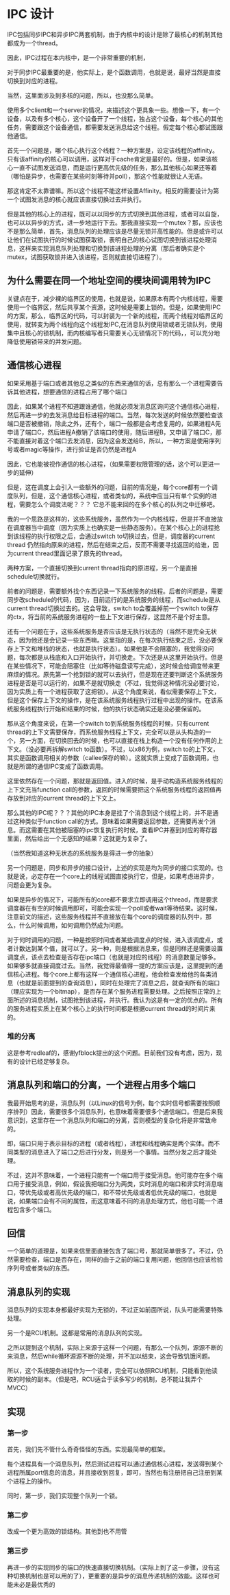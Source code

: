 # IPC 设计

IPC包括同步IPC和异步IPC两套机制，由于内核中的设计是除了最核心的机制其他都成为一个thread。

因此，IPC过程在本内核中，是一个非常重要的机制，

对于同步IPC最重要的是，他实际上，是个函数调用，也就是说，最好当然是直接切换到对应的进程。

当然，这里面涉及到多核的问题，所以，也没那么简单。

使用多个client和一个server的情况，来描述这个更具象一些。想像一下，有一个设备，以及有多个核心，这个设备开了一个线程，独占这个设备，每个核心的其他任务，需要跟这个设备通信，都需要发送消息给这个线程。假定每个核心都试图跟他通信。

首先一个问题是，哪个核心执行这个线程？一种方案是，设定该线程的affinity。只有该affinity的核心可以调用，这样对于cache肯定是最好的。但是，如果该核心一直不试图发送消息，而是运行更高优先级的任务，那么其他核心如果还等着（哪怕是异步，也需要在某些时刻等待并poll），那这个性能就很让人无语。

那这肯定不太靠谱嘛。所以这个线程不能这样设置Affinity。相反的需要设计为第一个试图发消息的核心就应该直接切换过去并执行。

但是其他的核心上的进程，既可以以同步的方式切换到其他进程，或者可以自旋，也可以以异步的方式，进一步地运行下去。那我直接实现一个mutex？那，应该也不是那么简单，首先，消息队列的处理应该是尽量无锁并高性能的。但是或许可以让他们在试图执行的时候试图获取锁，表明自己的核心试图切换到该进程处理消息，这样来实现消息队列处理和切换到该进程处理的分离（那后者确实是个mutex，试图获取锁并进入该进程，否则就直接切进程了）。

## 为什么需要在同一个地址空间的模块间调用转为IPC

关键点在于，减少裸的临界区的使用，也就是说，如果原本有两个内核线程，需要使用一个临界区，然后共享某个资源，这时候是需要上锁的。但是，如果使用IPC的方案，那么，临界区的代码，可以封装为一个新的线程，而两个线程对临界区的使用，就转变为两个线程向这个线程发IPC,在消息队列使用锁或者无锁队列，使用集中且核心的锁机制，而内核编写者只需要关心无锁情况下的代码，，可以充分地降低使用锁带来的并发问题。

## 通信核心进程

如果采用基于端口或者其他总之类似的东西来通信的话，总有那么一个进程需要告诉其他进程，想要通信的进程占用了哪个端口

因此，如果某个进程不知道跟谁通信，他就必须发消息区询问这个通信核心进程，然后再进一步的去发消息给目标进程的端口。当然，每次发送的时候依然要检查该端口是否被撤销，除此之外，还有个，端口一般都是会考虑复用的，如果进程A先申请了端口C，然后进程A撤销了该端口的使用，随后进程B，又申请了端口C，那不能直接对着这个端口去发消息，因为这会发送给B，所以，一种方案是使用序列号或者magic等操作，进行验证是否仍然是进程A

因此，它也能被视作通信的核心进程，（如果需要权限管理的话，这个可以更进一步的延伸）

但是，这在调度上会引入一些额外的问题，目前的情况是，每个core都有一个调度队列，但是，这个通信核心进程，或者类似的，系统中应当只有单个实例的进程，需要怎么个调度法呢？？？
它总不能来回的在多个核心的队列之中迁移吧。

我的一个思路是这样的，这些系统服务，虽然作为一个内核线程，但是并不直接放在调度器当中调度（因为实质上也确实是一些静态服务）。在某个核心上的进程抢到该线程的执行权限之后，会通过switch to切换过去，但是，调度器的current thread 仍然指向原来的进程，然后在结束之后，反而不需要寻找返回的给谁，因为current thread里面记录了原先的thread。

两种方案，一个直接切换到current thread指向的原进程，另一个是直接schedule切换就行。

前者的问题是，需要额外找个东西记录一下系统服务的线程。后者的问题是，需要同步改schedule的代码，因为，目前运行的是系统服务的线程，而schedule是从current thread切换过去的。这会导致，switch to会覆盖掉前一个switch to保存的ctx，将当前的系统服务进程的一些上下文进行保存，这显然不是个好主意。

还有一个问题在于，这些系统服务是否应该是无执行状态的（当然不是完全无状态，因为他还是会记录一些东西嘛。这里指的是，在每次执行结束之后，没必要保存上下文和堆栈的状态，也就是执行状态）。如果他是不会阻塞的，我觉得没问题，每次都是从栈底和入口开始执行，并切换走。下次还是从这里开始执行。但是在某些情况下，可能会阻塞住（比如等待磁盘读写完成），这时候会给调度带来更麻烦的情况。原先第一个抢到锁的就可以去执行，但是现在还要判断这个系统服务进程是否是可以运行的，如果不是就切换走（不过，我觉得这种情况没必要讨论，因为实质上有一个进程获取了这把锁）。从这个角度来说，看似需要保存上下文，但是这个保存上下文的操作，是在该系统服务线程执行过程中出现的操作。在该系统服务线程执行开始和结束的时候，他的执行状态确实还是没必要保留的。

那从这个角度来说，在第一个switch to到系统服务线程的时候，只有current thread的上下文需要保存，而系统服务线程上下文，完全可以是从头构造的一个，另一方面，在切换回去的时候，也可以直接在栈上构造一个没有任何作用的上下文。（没必要再拆解switch to函数）。不过，以x86为例，switch to的上下文，其实是函数调用相关的参数（callee保存的嘛）。这就实质上变成了函数调用。也就是所谓的通信IPC变成了函数调用。

这里依然存在一个问题，那就是返回值。进入的时候，是手动构造系统服务线程的上下文充当function call的参数，返回的时候需要把这个系统服务线程的返回值再存放到对应的current thread的上下文上。

那么其他的IPC呢？？？其他的IPC本身是挂了个消息到这个线程上的，并不是通过这种类似于function call的方式。意味着如果需要返回参数，还需要再发个消息。而这需要在其他被阻塞的ipc恢复执行的时候，查看IPC并塞到对应的寄存器里面，然后给出一个无感知的结果？这就更为复杂了。

（当然我知道这种无状态的系统服务是得进一步的抽象）

另一个问题是，同步和异步的接口设计，上述的实现是均为同步的接口实现的。也就是说，必定存在一个core上的线程试图直接执行它，但是，如果考虑进异步，问题会更为复杂。

如果是异步的情况下，可能所有的core都不要求立即调用这个thread，而是要求调度器在有空的时候调用即可，可能会实现一个poll或者wait等待结果。这时候，注意前文的描述，这些服务线程并不直接放在每个core的调度器的队列中，那么，什么时候调用，如何调用仍然成为问题。

对于何时调用的问题，一种是按照时间或者某些调度点的时候，进入该调度点，或者计数达到某个值，就可以了。另一种，则是根据消息来，但是同样还是需要设置调度点，该点去检查是否存在ipc端口（也就是对应的线程）的消息数量足够多。如果够多就直接调度过去。当然，我觉得最值得一提的方案应该是，这里提到的通信核心进程。每个core上都有这样一个通信核心进程，他会检查发给他的各类消息（也就是前面提到的查询消息），同时在处理完了消息之后，就查询所有的端口（理应实现为一个bitmap），是否存在某个服务进程需要处理。之后按照正常的上面所述的消息机制，试图抢到该进程，并执行。我认为这是有一定的优点的。所有的服务进程实质上在某个核心上的执行时间都是根据current thread的时间片来的。

### 堆的分离

这是参考redleaf的，感谢yfblock提出的这个问题。目前我们没有考虑，因为，现有的设计已经足够复杂。

## 消息队列和端口的分离，一个进程占用多个端口

我最开始思考的是，消息队列（以Linux的信号为例，每个实时信号都需要按照顺序排列）因此，需要很多个消息队列，也意味着需要很多个通信端口。但是后来我意识到，这里存在一个消息队列和端口的分离，否则模型的复杂化将是非常致命的。

即，端口只用于表示目标的进程（或者线程），进程和线程确实是两个实体。而不同类型的消息进入了端口之后进行分发，则是另一个事情。当然分发之后才能处理。

不过，这并不意味着，一个进程只能有一个端口用于接受消息。他可能存在多个端口用于接受消息，例如，假设我把端口分为两类，实时消息的端口和非实时消息端口，带优先级或者高优先级的端口，和不带优先级或者低优先级的端口，也就是说，如果端口会有不同的属性，而这意味着不同的消息处理方式，他也可能一个进程包含多个端口。


## 回信

一个简单的道理是，如果来信里面直接包含了端口号，那就简单很多了。不过，仍然需要检查，端口是否存在，同样的由于之前的端口复用问题，他回信也应该检验序列号或者类似的东西。

## 消息队列的实现

消息队列的实现本身都最好实现为无锁的，不过正如前面所说，队头可能需要特殊处理。

另一个是RCU机制。这都是常用的消息队列的实现。

之所以提到这个机制，实际上来源于这样一个问题，有那么一个队列，源源不断的来消息，然后while循环源源不断的处理，并不加以结束，这会导致饥饿问题。

所以，这个系统服务进程作为一个读者，完全可以依照RCU机制，只能看到他读取的时候的副本。（但是吧，RCU适合于读多写少的机制，总不能让我弄个MVCC）

## 实现
### 第一步
首先，我们先不管什么奇奇怪怪的东西。实现最简单的框架。

每个进程具有一个消息队列，然后测试进程可以通过通信核心进程，发送得到某个进程所属port信息的消息，并且接收到回复，即可，当然也有注册把自己注册到某个进程上的操作。

同时，第一步，我们实现整个队列一个锁。

### 第二步
改成一个更为高效的锁结构。其他到也不用管

### 第三步
再进一步的实现同步的端口的快速直接切换机制。（实际上到了这一步骤，没有这种切换机制也是可以用的了），更重要的是异步的消息传递机制的效能。这样也可能未必是最优秀的